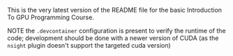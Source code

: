 This is the very latest version of the README file for the basic Introduction To GPU Programming Course.

NOTE the `.devcontainer` configuration is present to verify the runtime of the code; development should be done with a newer version of CUDA (as the `nsight` plugin doesn't support the targeted cuda version)